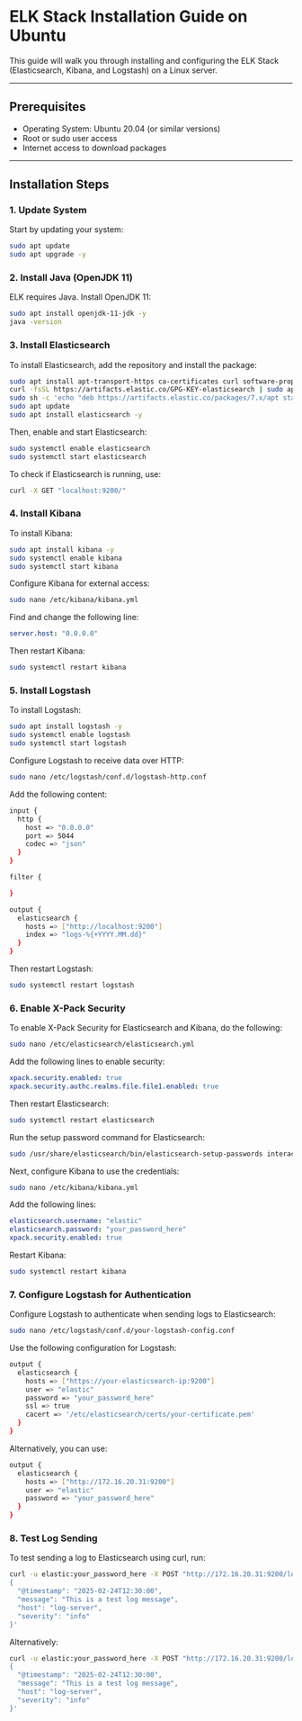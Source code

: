# ELK Stack Installation Guide on Ubuntu

This guide will walk you through installing and configuring the ELK Stack (Elasticsearch, Kibana, and Logstash) on a Linux server.

---

## Prerequisites

- Operating System: Ubuntu 20.04 (or similar versions)
- Root or sudo user access
- Internet access to download packages

---

## Installation Steps

### 1. Update System

Start by updating your system:

```bash
sudo apt update
sudo apt upgrade -y
```

### 2. Install Java (OpenJDK 11)

ELK requires Java. Install OpenJDK 11:

```bash
sudo apt install openjdk-11-jdk -y
java -version
```

### 3. Install Elasticsearch

To install Elasticsearch, add the repository and install the package:

```bash
sudo apt install apt-transport-https ca-certificates curl software-properties-common -y
curl -fsSL https://artifacts.elastic.co/GPG-KEY-elasticsearch | sudo apt-key add -
sudo sh -c 'echo "deb https://artifacts.elastic.co/packages/7.x/apt stable main" > /etc/apt/sources.list.d/elastic-7.x.list'
sudo apt update
sudo apt install elasticsearch -y
```

Then, enable and start Elasticsearch:

```bash
sudo systemctl enable elasticsearch
sudo systemctl start elasticsearch
```

To check if Elasticsearch is running, use:

```bash
curl -X GET "localhost:9200/"
```

### 4. Install Kibana

To install Kibana:

```bash
sudo apt install kibana -y
sudo systemctl enable kibana
sudo systemctl start kibana
```

Configure Kibana for external access:

```bash
sudo nano /etc/kibana/kibana.yml
```

Find and change the following line:

```yaml
server.host: "0.0.0.0"
```

Then restart Kibana:

```bash
sudo systemctl restart kibana
```

### 5. Install Logstash

To install Logstash:

```bash
sudo apt install logstash -y
sudo systemctl enable logstash
sudo systemctl start logstash
```

Configure Logstash to receive data over HTTP:

```bash
sudo nano /etc/logstash/conf.d/logstash-http.conf
```

Add the following content:

```bash
input {
  http {
    host => "0.0.0.0"
    port => 5044
    codec => "json"
  }
}

filter {

}

output {
  elasticsearch {
    hosts => ["http://localhost:9200"]
    index => "logs-%{+YYYY.MM.dd}"
  }
}
```

Then restart Logstash:

```bash
sudo systemctl restart logstash
```

### 6. Enable X-Pack Security

To enable X-Pack Security for Elasticsearch and Kibana, do the following:

```bash
sudo nano /etc/elasticsearch/elasticsearch.yml
```

Add the following lines to enable security:

```yaml
xpack.security.enabled: true
xpack.security.authc.realms.file.file1.enabled: true
```

Then restart Elasticsearch:

```bash
sudo systemctl restart elasticsearch
```

Run the setup password command for Elasticsearch:

```bash
sudo /usr/share/elasticsearch/bin/elasticsearch-setup-passwords interactive
```

Next, configure Kibana to use the credentials:

```bash
sudo nano /etc/kibana/kibana.yml
```

Add the following lines:

```yaml
elasticsearch.username: "elastic"
elasticsearch.password: "your_password_here"
xpack.security.enabled: true
```

Restart Kibana:

```bash
sudo systemctl restart kibana
```

### 7. Configure Logstash for Authentication

Configure Logstash to authenticate when sending logs to Elasticsearch:

```bash
sudo nano /etc/logstash/conf.d/your-logstash-config.conf
```

Use the following configuration for Logstash:

```bash
output {
  elasticsearch {
    hosts => ["https://your-elasticsearch-ip:9200"]
    user => "elastic"
    password => "your_password_here"
    ssl => true
    cacert => '/etc/elasticsearch/certs/your-certificate.pem'
  }
}
```

Alternatively, you can use:

```bash
output {
  elasticsearch {
    hosts => ["http://172.16.20.31:9200"]
    user => "elastic"
    password => "your_password_here"
  }
}
```

### 8. Test Log Sending

To test sending a log to Elasticsearch using curl, run:

```bash
curl -u elastic:your_password_here -X POST "http://172.16.20.31:9200/logs/_doc/" -H 'Content-Type: application/json' -d'
{
  "@timestamp": "2025-02-24T12:30:00",
  "message": "This is a test log message",
  "host": "log-server",
  "severity": "info"
}'
```

Alternatively:

```bash
curl -u elastic:your_password_here -X POST "http://172.16.20.31:9200/logs/_doc/" -H 'Content-Type: application/json' -d'
{
  "@timestamp": "2025-02-24T12:30:00",
  "message": "This is a test log message",
  "host": "log-server",
  "severity": "info"
}'
```

